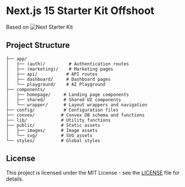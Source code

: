 # Next.js 15 Starter Kit Offshoot

Based on ![Next Starter Kit](https://dwdwn8b5ye.ufs.sh/f/MD2AM9SEY8GucGJl7b5qyE7FjNDKYduLOG2QHWh3f5RgSi0c)


## Project Structure

```
├── app/
│   ├── (auth)/         # Authentication routes
│   ├── (marketing)/    # Marketing pages
│   ├── api/           # API routes
│   ├── dashboard/     # Dashboard pages
│   └── playground/    # AI Playground
├── components/
│   ├── homepage/     # Landing page components
│   ├── shared/       # Shared UI components
│   └── wrapper/      # Layout wrappers and navigation
├── config/           # Configuration files
├── convex/          # Convex DB schema and functions
├── lib/             # Utility functions
├── public/          # Static assets
│   ├── images/      # Image assets
│   └── svg/         # SVG assets
└── styles/          # Global styles
```



## License

This project is licensed under the MIT License - see the [LICENSE](LICENSE) file for details.


